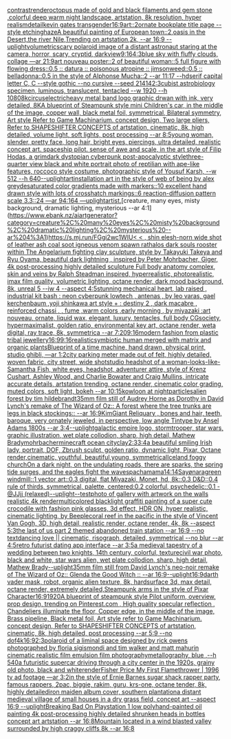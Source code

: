 [contrast](https://www.ebank.nz/aiartgenerator?category=contrast)[render](https://www.ebank.nz/aiartgenerator?category=render)[octopus made of gold and black filaments and gem stone ,colorful deep warm night landscape, artstation, 8k resolution, hyper realism](https://www.ebank.nz/aiartgenerator?category=octopus%20made%20of%20gold%20and%20black%20filaments%20and%20gem%20stone%20%2Ccolorful%20deep%20warm%20night%20landscape%2C%20artstation%2C%208k%20resolution%2C%20hyper%20realism)[detail](https://www.ebank.nz/aiartgenerator?category=detail)[kevin gates transgender](https://www.ebank.nz/aiartgenerator?category=kevin%20gates%20transgender)[](https://www.ebank.nz/aiartgenerator?category=)[16:9](https://www.ebank.nz/aiartgenerator?category=16%3A9)[art::2](https://www.ebank.nz/aiartgenerator?category=art%3A%3A2)[ornate bookplate title page --style etching](https://www.ebank.nz/aiartgenerator?category=ornate%20bookplate%20title%20page%20--style%20etching)[haze](https://www.ebank.nz/aiartgenerator?category=haze)[A beautiful painting of European town::2,oasis in the Desert,the river Nile,Trending on artstation,2k, --ar 16:9 --uplight](https://www.ebank.nz/aiartgenerator?category=A%20beautiful%20painting%20of%20European%20town%3A%3A2%2Coasis%20in%20the%20Desert%2Cthe%20river%20Nile%2CTrending%20on%20artstation%2C2k%2C%20--ar%2016%3A9%20--uplight)[volumetric](https://www.ebank.nz/aiartgenerator?category=volumetric)[scary polaroid image of a distant astronaut staring at the camera, horror, scary, cryptid, dark](https://www.ebank.nz/aiartgenerator?category=scary%20polaroid%20image%20of%20a%20distant%20astronaut%20staring%20at%20the%20camera%2C%20horror%2C%20scary%2C%20cryptid%2C%20dark)[view](https://www.ebank.nz/aiartgenerator?category=view)[9:16](https://www.ebank.nz/aiartgenerator?category=9%3A16)[4:3](https://www.ebank.nz/aiartgenerator?category=4%3A3)[blue sky with fluffy clouds, collage —ar 21:9](https://www.ebank.nz/aiartgenerator?category=blue%20sky%20with%20fluffy%20clouds%2C%20collage%20%E2%80%94ar%2021%3A9)[art nouveau poster::2 of beautiful woman::5 full figure with flowing dress::0.5 :: datura :: poisonous atropine :: jimsonweed::0.5 :: belladonna::0.5 in the style of Alphonse Mucha::2 --ar 11:17 --hd](https://www.ebank.nz/aiartgenerator?category=art%20nouveau%20poster%3A%3A2%20of%20beautiful%20woman%3A%3A5%20full%20figure%20with%20flowing%20dress%3A%3A0.5%20%3A%3A%20datura%20%3A%3A%20poisonous%20atropine%20%3A%3A%20jimsonweed%3A%3A0.5%20%3A%3A%20belladonna%3A%3A0.5%20in%20the%20style%20of%20Alphonse%20Mucha%3A%3A2%20--ar%2011%3A17%20--hd)[serif capital letter C, C --style gothic --no cursive --seed 21414](https://www.ebank.nz/aiartgenerator?category=serif%20capital%20letter%20C%2C%20C%20--style%20gothic%20--no%20cursive%20--seed%2021414)[2:3](https://www.ebank.nz/aiartgenerator?category=2%3A3)[cubist astrobiology specimen, luminous, translucent, tentacled --w 1920 --h 1080](https://www.ebank.nz/aiartgenerator?category=cubist%20astrobiology%20specimen%2C%20luminous%2C%20translucent%2C%20tentacled%20--w%201920%20--h%201080)[8k](https://www.ebank.nz/aiartgenerator?category=8k)[circus](https://www.ebank.nz/aiartgenerator?category=circus)[electric](https://www.ebank.nz/aiartgenerator?category=electric)[heavy metal band logo graphic drwan with ink, very detailed, 8K](https://www.ebank.nz/aiartgenerator?category=heavy%20metal%20band%20logo%20graphic%20drwan%20with%20ink%2C%20very%20detailed%2C%208K)[A blueprint of Steampunk style mini Children's car,   in the middle of the image,   copper wall, black metal foil, symmetrical,  Bilateral symmetry,  Art style Refer to Game Machinarium.  concept design, Two large pliers, Refer to SHAPESHIFTER CONCEPTS  of artstation, cinematic,  8k, high detailed,  volume light,  soft lights,  post processing    --ar 8:5](https://www.ebank.nz/aiartgenerator?category=A%20blueprint%20of%20Steampunk%20style%20mini%20Children%27s%20car%2C%20%20%20in%20the%20middle%20of%20the%20image%2C%20%20%20copper%20wall%2C%20black%20metal%20foil%2C%20symmetrical%2C%20%20Bilateral%20symmetry%2C%20%20Art%20style%20Refer%20to%20Game%20Machinarium.%20%20concept%20design%2C%20Two%20large%20pliers%2C%20Refer%20to%20SHAPESHIFTER%20CONCEPTS%20%20of%20artstation%2C%20cinematic%2C%20%208k%2C%20high%20detailed%2C%20%20volume%20light%2C%20%20soft%20lights%2C%20%20post%20processing%20%20%20%20--ar%208%3A5)[young woman, slender, pretty face, long hair, bright eyes, piercings, ultra detailed, realistic concept art. spaceship pilot. sense of awe and scale, in the art style of Filip Hodas, a grimdark dystopian cyberpunk post-apocalyptic style](https://www.ebank.nz/aiartgenerator?category=young%20woman%2C%20slender%2C%20pretty%20face%2C%20long%20hair%2C%20bright%20eyes%2C%20piercings%2C%20ultra%20detailed%2C%20realistic%20concept%20art.%20spaceship%20pilot.%20sense%20of%20awe%20and%20scale%2C%20in%20the%20art%20style%20of%20Filip%20Hodas%2C%20a%20grimdark%20dystopian%20cyberpunk%20post-apocalyptic%20style)[three-quarter view black and white portrait photo of reptilian with ape-like features, roccoco style costume, photographic style of Yousuf Karsh, --w 512 --h 640](https://www.ebank.nz/aiartgenerator?category=three-quarter%20view%20black%20and%20white%20portrait%20photo%20of%20reptilian%20with%20ape-like%20features%2C%20roccoco%20style%20costume%2C%20photographic%20style%20of%20Yousuf%20Karsh%2C%20--w%20512%20--h%20640)[--uplight](https://www.ebank.nz/aiartgenerator?category=--uplight)[art](https://www.ebank.nz/aiartgenerator?category=art)[installation art in the style of web of being by alex grey](https://www.ebank.nz/aiartgenerator?category=installation%20art%20in%20the%20style%20of%20web%20of%20being%20by%20alex%20grey)[desaturated color gradients made with markers::10 excellent hand drawn style with lots of crosshatch markings::6 reaction-diffusion pattern scale 3.3::24 —ar 94:164 —uplight](https://www.ebank.nz/aiartgenerator?category=desaturated%20color%20gradients%20made%20with%20markers%3A%3A10%20excellent%20hand%20drawn%20style%20with%20lots%20of%20crosshatch%20markings%3A%3A6%20reaction-diffusion%20pattern%20scale%203.3%3A%3A24%20%E2%80%94ar%2094%3A164%20%E2%80%94uplight)[artist.](https://www.ebank.nz/aiartgenerator?category=artist.)[creature, many eyes, misty background, dramatic lighting, mysterious --ar 4:1](https://www.ebank.nz/aiartgenerator?category=creature%2C%20many%20eyes%2C%20misty%20background%2C%20dramatic%20lighting%2C%20mysterious%20--ar%204%3A1)[<https://s.mj.run/FGgi2wc1WIU>](https://www.ebank.nz/aiartgenerator?category=%3Chttps%3A//s.mj.run/FGgi2wc1WIU%3E)[< < , shin elesh-norn wide shot of leather ash coal soot igneous venom spawn rathalos dark souls rooster within The Angelarium fighting clay sculpture, style by Takayuki Takeya and Ryu Oyama, beautiful dark lightning , inspired by Peter Mohrbacher, Giger, 4k post-processing highly detailed sculpture Full body anatomy complex, skin and veins by Ralph Steadman inspired, hyperrealistic, photorealistic, imax film quality, volumetric lighting, octane render, dark mood background, 8k, unreal 5 --iw 4 --aspect 4:5](https://www.ebank.nz/aiartgenerator?category=%3C%20%3C%20%2C%20shin%20elesh-norn%20wide%20shot%20of%20leather%20ash%20coal%20soot%20igneous%20venom%20spawn%20rathalos%20dark%20souls%20rooster%20within%20The%20Angelarium%20fighting%20clay%20sculpture%2C%20style%20by%20Takayuki%20Takeya%20and%20Ryu%20Oyama%2C%20beautiful%20dark%20lightning%20%2C%20inspired%20by%20Peter%20Mohrbacher%2C%20Giger%2C%204k%20post-processing%20highly%20detailed%20sculpture%20Full%20body%20anatomy%20complex%2C%20skin%20and%20veins%20by%20Ralph%20Steadman%20inspired%2C%20hyperrealistic%2C%20photorealistic%2C%20imax%20film%20quality%2C%20volumetric%20lighting%2C%20octane%20render%2C%20dark%20mood%20background%2C%208k%2C%20unreal%205%20--iw%204%20--aspect%204%3A5)[stunning mechanical heart, lab raised , industrial kit bash : neon cyberpunk lowtech , antenas , by leo varas, gael kerchenbaum ,yoji shinkawa art style + : destiny 2 , dark macabre , reinforced chassi , , fume ,warm colors ,early morning , by miyazaki :art nouveau, ornate, liquid wax, elegant, luxury, tentacles, full body CGsociety, hypermaximalist, golden ratio, environmental key art, octane render, weta digital, ray trace, 8k, symmetrica --ar 7:20](https://www.ebank.nz/aiartgenerator?category=stunning%20mechanical%20heart%2C%20lab%20raised%20%2C%20industrial%20kit%20bash%20%3A%20neon%20cyberpunk%20lowtech%20%2C%20antenas%20%2C%20by%20leo%20varas%2C%20gael%20kerchenbaum%20%2Cyoji%20shinkawa%20art%20style%20%2B%20%3A%20destiny%202%20%2C%20dark%20macabre%20%2C%20reinforced%20chassi%20%2C%20%2C%20fume%20%2Cwarm%20colors%20%2Cearly%20morning%20%2C%20by%20miyazaki%20%3Aart%20nouveau%2C%20ornate%2C%20liquid%20wax%2C%20elegant%2C%20luxury%2C%20tentacles%2C%20full%20body%20CGsociety%2C%20hypermaximalist%2C%20golden%20ratio%2C%20environmental%20key%20art%2C%20octane%20render%2C%20weta%20digital%2C%20ray%20trace%2C%208k%2C%20symmetrica%20--ar%207%3A20)[9:16](https://www.ebank.nz/aiartgenerator?category=9%3A16)[modern fashion from plastic tribal jewellery](https://www.ebank.nz/aiartgenerator?category=modern%20fashion%20from%20plastic%20tribal%20jewellery)[16:9](https://www.ebank.nz/aiartgenerator?category=16%3A9)[9:16](https://www.ebank.nz/aiartgenerator?category=9%3A16)[](https://www.ebank.nz/aiartgenerator?category=)[realistic](https://www.ebank.nz/aiartgenerator?category=realistic)[symbiotic human merged with matrix and organic plants](https://www.ebank.nz/aiartgenerator?category=symbiotic%20human%20merged%20with%20matrix%20and%20organic%20plants)[Blueprint of a time machine, hand drawn, physical print, studio ghibli, —ar 1:2](https://www.ebank.nz/aiartgenerator?category=Blueprint%20of%20a%20time%20machine%2C%20hand%20drawn%2C%20physical%20print%2C%20studio%20ghibli%2C%20%E2%80%94ar%201%3A2)[city parking meter made out of felt, highly detailed, woven fabric, city street, wide shot](https://www.ebank.nz/aiartgenerator?category=city%20parking%20meter%20made%20out%20of%20felt%2C%20highly%20detailed%2C%20woven%20fabric%2C%20city%20street%2C%20wide%20shot)[studio headshot of a woman-looks-like-Samantha Fish, white eyes, headshot, adventurer attire, style of Krenz Cushart, Ashley Wood, and Charlie Bowater and Craig Mullins, intricate accurate details, artstation trending, octane render, cinematic color grading, muted colors, soft light, bokeh --ar 10:15](https://www.ebank.nz/aiartgenerator?category=studio%20headshot%20of%20a%20woman-looks-like-Samantha%20Fish%2C%20white%20eyes%2C%20headshot%2C%20adventurer%20attire%2C%20style%20of%20Krenz%20Cushart%2C%20Ashley%20Wood%2C%20and%20Charlie%20Bowater%20and%20Craig%20Mullins%2C%20intricate%20accurate%20details%2C%20artstation%20trending%2C%20octane%20render%2C%20cinematic%20color%20grading%2C%20muted%20colors%2C%20soft%20light%2C%20bokeh%20--ar%2010%3A15)[kowloon at night](https://www.ebank.nz/aiartgenerator?category=kowloon%20at%20night)[particles](https://www.ebank.nz/aiartgenerator?category=particles)[alien forest by tim hildebrandt](https://www.ebank.nz/aiartgenerator?category=alien%20forest%20by%20tim%20hildebrandt)[35mm film still of Audrey Horne as Dorothy in David Lynch's remake of The Wizard of Oz:: A forest where the tree trunks are legs in black stockings:: --ar 16:9](https://www.ebank.nz/aiartgenerator?category=35mm%20film%20still%20of%20Audrey%20Horne%20as%20Dorothy%20in%20David%20Lynch%27s%20remake%20of%20The%20Wizard%20of%20Oz%3A%3A%20A%20forest%20where%20the%20tree%20trunks%20are%20legs%20in%20black%20stockings%3A%3A%20--ar%2016%3A9)[Kim](https://www.ebank.nz/aiartgenerator?category=Kim)[Giant Reliquary , bones and hair, teeth, baroque, very ornately jeweled, in perspective, low angle Tintype by Ansel Adams 1800s --ar 3:4](https://www.ebank.nz/aiartgenerator?category=Giant%20Reliquary%20%2C%20bones%20and%20hair%2C%20teeth%2C%20baroque%2C%20very%20ornately%20jeweled%2C%20in%20perspective%2C%20low%20angle%20Tintype%20by%20Ansel%20Adams%201800s%20--ar%203%3A4)[--uplight](https://www.ebank.nz/aiartgenerator?category=--uplight)[galactic empire logo, stormtrooper, star wars, graphic illustration, wet plate collodion, sharp, high detail, Mathew Brady](https://www.ebank.nz/aiartgenerator?category=galactic%20empire%20logo%2C%20stormtrooper%2C%20star%20wars%2C%20graphic%20illustration%2C%20wet%20plate%20collodion%2C%20sharp%2C%20high%20detail%2C%20Mathew%20Brady)[mohrbacher](https://www.ebank.nz/aiartgenerator?category=mohrbacher)[minecraft ocean city](https://www.ebank.nz/aiartgenerator?category=minecraft%20ocean%20city)[clay](https://www.ebank.nz/aiartgenerator?category=clay)[2:3](https://www.ebank.nz/aiartgenerator?category=2%3A3)[3:4](https://www.ebank.nz/aiartgenerator?category=3%3A4)[a beautiful smiling Irish lady, portrait, DOF, Zbrush sculpt, golden ratio, dynamic light, Pixar, Octane render,cinematic, youthful, beautiful,young, symmetrical](https://www.ebank.nz/aiartgenerator?category=a%20beautiful%20smiling%20Irish%20lady%2C%20portrait%2C%20DOF%2C%20Zbrush%20sculpt%2C%20golden%20ratio%2C%20dynamic%20light%2C%20Pixar%2C%20Octane%20render%2Ccinematic%2C%20youthful%2C%20beautiful%2Cyoung%2C%20symmetrical)[Iceland foggy church](https://www.ebank.nz/aiartgenerator?category=Iceland%20foggy%20church)[On a dark night, on the undulating roads, there are sparks, the spring tide surges, and the eagles fight the waves](https://www.ebank.nz/aiartgenerator?category=On%20a%20dark%20night%2C%20on%20the%20undulating%20roads%2C%20there%20are%20sparks%2C%20the%20spring%20tide%20surges%2C%20and%20the%20eagles%20fight%20the%20waves)[pachamama](https://www.ebank.nz/aiartgenerator?category=pachamama)[14:14](https://www.ebank.nz/aiartgenerator?category=14%3A14)[Sayønara](https://www.ebank.nz/aiartgenerator?category=Say%C3%B8nara)[green windmill::1 vector art::0.3 digital, flat Miyazaki, Monet, hd, 8k::0.3 D&D::0.4 rule of thirds, symmetrical, palette, centered:0.2 colorful, psychedelic::0.1 - @JJjj (relaxed)](https://www.ebank.nz/aiartgenerator?category=green%20windmill%3A%3A1%20vector%20art%3A%3A0.3%20digital%2C%20flat%20Miyazaki%2C%20Monet%2C%20hd%2C%208k%3A%3A0.3%20D%26D%3A%3A0.4%20rule%20of%20thirds%2C%20symmetrical%2C%20palette%2C%20centered%3A0.2%20colorful%2C%20psychedelic%3A%3A0.1%20-%20%40JJjj%20%28relaxed%29)[--uplight](https://www.ebank.nz/aiartgenerator?category=--uplight)[--test](https://www.ebank.nz/aiartgenerator?category=--test)[photo of gallery with artwork on the walls realistic 4k render](https://www.ebank.nz/aiartgenerator?category=photo%20of%20gallery%20with%20artwork%20on%20the%20walls%20realistic%204k%20render)[multicolored blacklight graffiti painting of a super cute crocodile with fashion pink glasses, 3d effect, HDR ON, hyper realistic, cinematic lighting, by Beeple](https://www.ebank.nz/aiartgenerator?category=multicolored%20blacklight%20graffiti%20painting%20of%20a%20super%20cute%20crocodile%20with%20fashion%20pink%20glasses%2C%203d%20effect%2C%20HDR%20ON%2C%20hyper%20realistic%2C%20cinematic%20lighting%2C%20by%20Beeple)[coral reef in the pacific in the style of Vincent Van Gogh, 3D, high detail, realistic render, octane render, 4k, 8k --aspect 5:3](https://www.ebank.nz/aiartgenerator?category=coral%20reef%20in%20the%20pacific%20in%20the%20style%20of%20Vincent%20Van%20Gogh%2C%203D%2C%20high%20detail%2C%20realistic%20render%2C%20octane%20render%2C%204k%2C%208k%20--aspect%205%3A3)[the last of us part 2 themed abandoned train station --ar 16:9 --no text](https://www.ebank.nz/aiartgenerator?category=the%20last%20of%20us%20part%202%20themed%20abandoned%20train%20station%20--ar%2016%3A9%20--no%20text)[dancing love || cinematic, risograph, detailed, symmetrical --no blur --ar 4:5](https://www.ebank.nz/aiartgenerator?category=dancing%20love%20%7C%7C%20cinematic%2C%20risograph%2C%20detailed%2C%20symmetrical%20--no%20blur%20--ar%204%3A5)[retro futurist dating app interface --ar 3:5](https://www.ebank.nz/aiartgenerator?category=retro%20futurist%20dating%20app%20interface%20--ar%203%3A5)[a medieval tapestry of a wedding between two knights, 14th century, colorful, texture](https://www.ebank.nz/aiartgenerator?category=a%20medieval%20tapestry%20of%20a%20wedding%20between%20two%20knights%2C%2014th%20century%2C%20colorful%2C%20texture)[civil war photo, black and white, star wars alien, wet plate collodion, sharp, high detail, Mathew Brady](https://www.ebank.nz/aiartgenerator?category=civil%20war%20photo%2C%20black%20and%20white%2C%20star%20wars%20alien%2C%20wet%20plate%20collodion%2C%20sharp%2C%20high%20detail%2C%20Mathew%20Brady)[--uplight](https://www.ebank.nz/aiartgenerator?category=--uplight)[35mm film still from David Lynch's neo-noir remake of The Wizard of Oz:: Glenda the Good Witch :: --ar 16:9](https://www.ebank.nz/aiartgenerator?category=35mm%20film%20still%20from%20David%20Lynch%27s%20neo-noir%20remake%20of%20The%20Wizard%20of%20Oz%3A%3A%20Glenda%20the%20Good%20Witch%20%3A%3A%20--ar%2016%3A9)[--uplight](https://www.ebank.nz/aiartgenerator?category=--uplight)[16:9](https://www.ebank.nz/aiartgenerator?category=16%3A9)[darth vader mask, robot, organic alien texture, 8k, hardsurface 3d, max detail, octane render, extremely detailed,](https://www.ebank.nz/aiartgenerator?category=darth%20vader%20mask%2C%20robot%2C%20organic%20alien%20texture%2C%208k%2C%20hardsurface%203d%2C%20max%20detail%2C%20octane%20render%2C%20extremely%20detailed%2C)[Steampunk arms in the style of Pixar Character](https://www.ebank.nz/aiartgenerator?category=Steampunk%20arms%20in%20the%20style%20of%20Pixar%20Character)[16:9](https://www.ebank.nz/aiartgenerator?category=16%3A9)[1920](https://www.ebank.nz/aiartgenerator?category=1920)[A blueprint of steampunk style Pilot uniform,  overview, prop design,  trending on Pinterest.com  , High quality specular reflection ,  Chandeliers illuminate the floor, Copper  edge, in the middle of the image, Brass pipeline,  Black metal foil,  Art style refer to Game Machinarium.  concept design, Refer to SHAPESHIFTER CONCEPTS  of artstation, cinematic,  8k, high detailed,  post processing    --ar 5:9   --no dof](https://www.ebank.nz/aiartgenerator?category=A%20blueprint%20of%20steampunk%20style%20Pilot%20uniform%2C%20%20overview%2C%20prop%20design%2C%20%20trending%20on%20Pinterest.com%20%20%2C%20High%20quality%20specular%20reflection%20%2C%20%20Chandeliers%20illuminate%20the%20floor%2C%20Copper%20%20edge%2C%20in%20the%20middle%20of%20the%20image%2C%20Brass%20pipeline%2C%20%20Black%20metal%20foil%2C%20%20Art%20style%20refer%20to%20Game%20Machinarium.%20%20concept%20design%2C%20Refer%20to%20SHAPESHIFTER%20CONCEPTS%20%20of%20artstation%2C%20cinematic%2C%20%208k%2C%20high%20detailed%2C%20%20post%20processing%20%20%20%20--ar%205%3A9%20%20%20--no%20dof)[4k](https://www.ebank.nz/aiartgenerator?category=4k)[16:9](https://www.ebank.nz/aiartgenerator?category=16%3A9)[2:3](https://www.ebank.nz/aiartgenerator?category=2%3A3)[polaroid of a liminal space designed by rick owens photographed by floria sigismondi and tim walker  and matt mahurin cinematic realistic film emulsion film photography](https://www.ebank.nz/aiartgenerator?category=polaroid%20of%20a%20liminal%20space%20designed%20by%20rick%20owens%20photographed%20by%20floria%20sigismondi%20and%20tim%20walker%20%20and%20matt%20mahurin%20cinematic%20realistic%20film%20emulsion%20film%20photography)[metallography, blue ,--h 540](https://www.ebank.nz/aiartgenerator?category=metallography%2C%20blue%20%2C--h%20540)[a futuristic supercar driving through a city center in the 1920s, grainy old photo, black and white](https://www.ebank.nz/aiartgenerator?category=a%20futuristic%20supercar%20driving%20through%20a%20city%20center%20in%20the%201920s%2C%20grainy%20old%20photo%2C%20black%20and%20white)[render](https://www.ebank.nz/aiartgenerator?category=render)[Fisher Price My First Flamethrower | 1996 tv ad footage —ar 3:2](https://www.ebank.nz/aiartgenerator?category=Fisher%20Price%20My%20First%20Flamethrower%20%7C%201996%20tv%20ad%20footage%20%E2%80%94ar%203%3A2)[in the style of Ernie Barnes sugar shack rapper party, famous rappers,  2pac, biggie, rakim, guru, krs-one, octane tender,  8k, highly detailed](https://www.ebank.nz/aiartgenerator?category=in%20the%20style%20of%20Ernie%20Barnes%20sugar%20shack%20rapper%20party%2C%20famous%20rappers%2C%20%202pac%2C%20biggie%2C%20rakim%2C%20guru%2C%20krs-one%2C%20octane%20tender%2C%20%208k%2C%20highly%20detailed)[iron maiden album cover, southern plantation](https://www.ebank.nz/aiartgenerator?category=iron%20maiden%20album%20cover%2C%20southern%20plantation)[a distant medieval village of small houses in a dry grass field, concept art --aspect 16:9 --uplight](https://www.ebank.nz/aiartgenerator?category=a%20distant%20medieval%20village%20of%20small%20houses%20in%20a%20dry%20grass%20field%2C%20concept%20art%20--aspect%2016%3A9%20--uplight)[Breaking Bad On Playstation 1 low poly](https://www.ebank.nz/aiartgenerator?category=Breaking%20Bad%20On%20Playstation%201%20low%20poly)[hand-painted oil painting 4k post-processing highly detailed shrunken heads in bottles concept art artstation --ar 16:8](https://www.ebank.nz/aiartgenerator?category=hand-painted%20oil%20painting%204k%20post-processing%20highly%20detailed%20shrunken%20heads%20in%20bottles%20concept%20art%20artstation%20--ar%2016%3A8)[Mountain located in a wind blasted valley surrounded by high craggy cliffs 8k --ar 16:8](https://www.ebank.nz/aiartgenerator?category=Mountain%20located%20in%20a%20wind%20blasted%20valley%20surrounded%20by%20high%20craggy%20cliffs%208k%20--ar%2016%3A8)